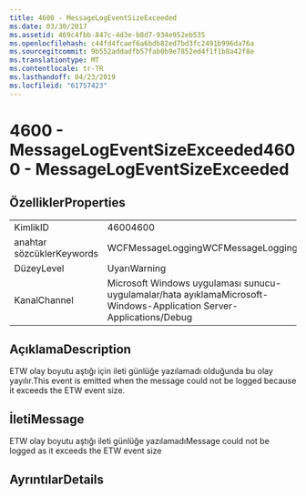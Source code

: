 ```yaml
---
title: 4600 - MessageLogEventSizeExceeded
ms.date: 03/30/2017
ms.assetid: 469c4fbb-847c-4d3e-b8d7-934e952eb535
ms.openlocfilehash: c44fd4fcaef6a6bdb82ed7bd3fc2491b996da76a
ms.sourcegitcommit: 9b552addadfb57fab0b9e7852ed4f1f1b8a42f8e
ms.translationtype: MT
ms.contentlocale: tr-TR
ms.lasthandoff: 04/23/2019
ms.locfileid: "61757423"
---
```

# <a name="4600---messagelogeventsizeexceeded"></a><span data-ttu-id="cddde-102">4600 - MessageLogEventSizeExceeded</span><span class="sxs-lookup"><span data-stu-id="cddde-102">4600 - MessageLogEventSizeExceeded</span></span>
## <a name="properties"></a><span data-ttu-id="cddde-103">Özellikler</span><span class="sxs-lookup"><span data-stu-id="cddde-103">Properties</span></span>  
  
|||  
|-|-|  
|<span data-ttu-id="cddde-104">Kimlik</span><span class="sxs-lookup"><span data-stu-id="cddde-104">ID</span></span>|<span data-ttu-id="cddde-105">4600</span><span class="sxs-lookup"><span data-stu-id="cddde-105">4600</span></span>|  
|<span data-ttu-id="cddde-106">anahtar sözcükler</span><span class="sxs-lookup"><span data-stu-id="cddde-106">Keywords</span></span>|<span data-ttu-id="cddde-107">WCFMessageLogging</span><span class="sxs-lookup"><span data-stu-id="cddde-107">WCFMessageLogging</span></span>|  
|<span data-ttu-id="cddde-108">Düzey</span><span class="sxs-lookup"><span data-stu-id="cddde-108">Level</span></span>|<span data-ttu-id="cddde-109">Uyarı</span><span class="sxs-lookup"><span data-stu-id="cddde-109">Warning</span></span>|  
|<span data-ttu-id="cddde-110">Kanal</span><span class="sxs-lookup"><span data-stu-id="cddde-110">Channel</span></span>|<span data-ttu-id="cddde-111">Microsoft Windows uygulaması sunucu-uygulamalar/hata ayıklama</span><span class="sxs-lookup"><span data-stu-id="cddde-111">Microsoft-Windows-Application Server-Applications/Debug</span></span>|  
  
## <a name="description"></a><span data-ttu-id="cddde-112">Açıklama</span><span class="sxs-lookup"><span data-stu-id="cddde-112">Description</span></span>  
 <span data-ttu-id="cddde-113">ETW olay boyutu aştığı için ileti günlüğe yazılamadı olduğunda bu olay yayılır.</span><span class="sxs-lookup"><span data-stu-id="cddde-113">This event is emitted when the message could not be logged because it exceeds the ETW event size.</span></span>  
  
## <a name="message"></a><span data-ttu-id="cddde-114">İleti</span><span class="sxs-lookup"><span data-stu-id="cddde-114">Message</span></span>  
 <span data-ttu-id="cddde-115">ETW olay boyutu aştığı ileti günlüğe yazılamadı</span><span class="sxs-lookup"><span data-stu-id="cddde-115">Message could not be logged as it exceeds the ETW event size</span></span>  
  
## <a name="details"></a><span data-ttu-id="cddde-116">Ayrıntılar</span><span class="sxs-lookup"><span data-stu-id="cddde-116">Details</span></span>
